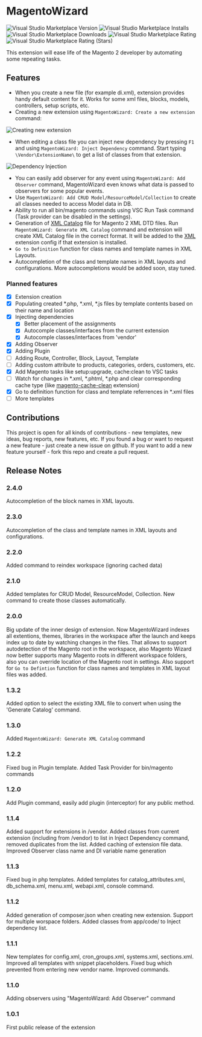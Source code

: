 # MagentoWizard

![Visual Studio Marketplace Version](https://img.shields.io/visual-studio-marketplace/v/viperet.vscode-magento-wizard)
![Visual Studio Marketplace Installs](https://img.shields.io/visual-studio-marketplace/i/viperet.vscode-magento-wizard)
![Visual Studio Marketplace Downloads](https://img.shields.io/visual-studio-marketplace/d/viperet.vscode-magento-wizard)
![Visual Studio Marketplace Rating](https://img.shields.io/visual-studio-marketplace/r/viperet.vscode-magento-wizard)
![Visual Studio Marketplace Rating (Stars)](https://img.shields.io/visual-studio-marketplace/stars/viperet.vscode-magento-wizard)

This extension will ease life of the Magento 2 developer by automating some repeating tasks.

## Features

- When you create a new file (for example di.xml), extension provides handy default content for it. Works for some xml files, blocks, models, controllers, setup scripts, etc.
- Creating a new extension using `MagentoWizard: Create a new extension` command:

![Creating new extension](https://github.com/viperet/vscode-magento-wizard/raw/master/images/create_extension.gif)

- When editing a class file you can inject new dependency by pressing `F1` and using `MagentoWizard: Inject Dependency` command.
Start typing `\Vendor\ExtensionName\` to get a list of classes from that extension.

![Dependency Injection ](https://github.com/viperet/vscode-magento-wizard/raw/master/images/dependency-injection.gif)

- You can easily add observer for any event using `MagentoWizard: Add Observer` command, MagentoWizard even knows what data is passed to observers for some popular events.
- Use `MagentoWizard: Add CRUD Model/ResourceModel/Collection` to create all classes needed to access Model data in DB.
- Ability to run all bin/magento commands using VSC Run Task command (Task provider can be disabled in the settings).
- Generation of [XML Catalog](https://en.wikipedia.org/wiki/XML_catalog) file for Magento 2 XML DTD files. Run `MagentoWizard: Generate XML Catalog` command and extension will create XML Catalog file in the correct format. It will be added to the [XML](https://marketplace.visualstudio.com/items?itemName=redhat.vscode-xml) extension config if that extension is installed.
- `Go to Definition` function for class names and template names in XML Layouts.
- Autocompletion of the class and template names in XML layouts and configurations. More autocompletions would be added soon, stay tuned.

### Planned features

- [x] Extension creation
- [x] Populating created *.php, *.xml, *.js files by template contents based on their name and location
- [x] Injecting dependencies
  - [x] Better placement of the assignments
  - [x] Autocomple classes/interfaces from the current extension
  - [x] Autocomple classes/interfaces from 'vendor'
- [x] Adding Observer
- [x] Adding Plugin
- [ ] Adding Route, Controller, Block, Layout, Template
- [ ] Adding custom attribute to products, categories, orders, customers, etc.
- [x] Add Magento tasks like setup:upgrade, cache:clean to VSC tasks
- [ ] Watch for changes in *.xml, *.phtml, *.php and clear corresponding cache type (like [magento-cache-clean](https://github.com/mage2tv/magento-cache-clean) extension)
- [x] Go to definition function for class and template referrences in *.xml files
- [ ] More templates

## Contributions

This project is open for all kinds of contributions - new templates, new ideas, bug reports, new features, etc.
If you found a bug or want to request a new feature - just create a new issue on github. If you want to add a new feature yourself -
fork this repo and create a pull request.

## Release Notes

### 2.4.0

Autocompletion of the block names in XML layouts.

### 2.3.0

Autocompletion of the class and template names in XML layouts and configurations.

### 2.2.0

Added command to reindex workspace (ignoring cached data)

### 2.1.0

Added templates for CRUD Model, ResourceModel, Collection. New command to create those classes automatically.

### 2.0.0

Big update of the inner design of extension. Now MagentoWizard indexes all extentions, themes, libraries in the workspace after the launch
and keeps index up to date by watching changes in the files. That allows to support autodetection of the Magento root in the workspace, also
Magento Wizard now better supports many Magento roots in different workspace folders, also you can override location of the Magento root in settings.
Also support for `Go to Defintion` function for class names and templates in XML layout files was added.

### 1.3.2

Added option to select the existing XML file to convert when using the 'Generate Catalog' command.

### 1.3.0

Added `MagentoWizard: Generate XML Catalog` command

### 1.2.2

Fixed bug in Plugin template.
Added Task Provider for bin/magento commands

### 1.2.0

Add Plugin command, easily add plugin (interceptor) for any public method.

### 1.1.4

Added support for extensions in /vendor. Added classes from current extension (including from /vendor) to list in
Inject Dependency command, removed duplicates from the list. Added caching of extension file data.
Improved Observer class name and DI variable name generation

### 1.1.3

Fixed bug in php templates. Added templates for catalog_attributes.xml, db_schema.xml, menu.xml, webapi.xml, console command.

### 1.1.2

Added generation of composer.json when creating new extension. Support for multiple worspace folders. Added classes from app/code/ to Inject dependency list.

### 1.1.1

New templates for config.xml, cron_groups.xml, systems.xml, sections.xml. Improved all templates with snippet placeholders.
Fixed bug which prevented from entering new vendor name. Improved commands.

### 1.1.0

Adding observers using "MagentoWizard: Add Observer" command

### 1.0.1

First public release of the extension
